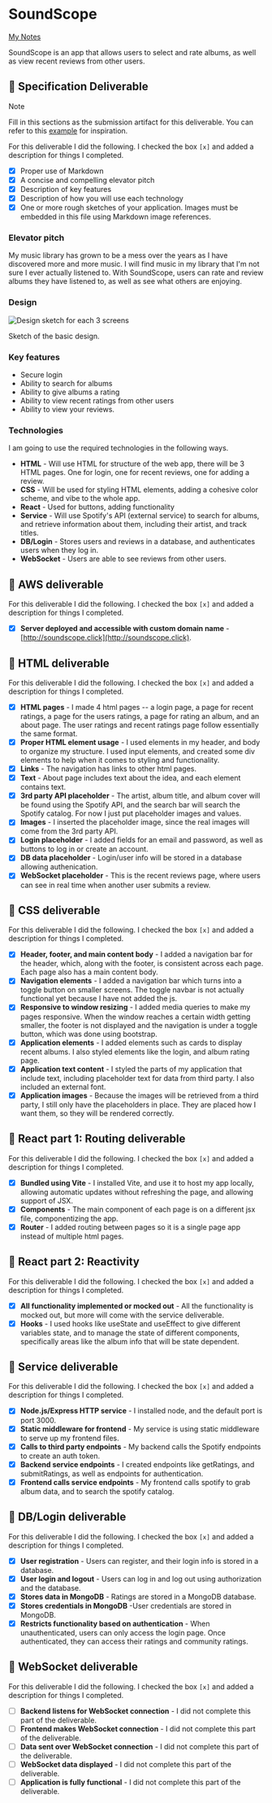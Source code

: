 # SoundScope
[My Notes](notes.md)

SoundScope is an app that allows users to select and rate albums, as well as view recent reviews from other users.

## 🚀 Specification Deliverable

> [!NOTE]
>  Fill in this sections as the submission artifact for this deliverable. You can refer to this [example](https://github.com/webprogramming260/startup-example/blob/main/README.md) for inspiration.

For this deliverable I did the following. I checked the box `[x]` and added a description for things I completed.

- [x] Proper use of Markdown
- [x] A concise and compelling elevator pitch
- [x] Description of key features
- [x] Description of how you will use each technology
- [x] One or more rough sketches of your application. Images must be embedded in this file using Markdown image references.

### Elevator pitch

My music library has grown to be a mess over the years as I have discovered more and more music. I will find music in my library that I'm not sure I ever actually listened to. With SoundScope, users can rate and review albums they have listened to, as well as see what others are enjoying.

### Design

![Design sketch for each 3 screens](public/IMG_0787.jpg)

Sketch of the basic design.


### Key features

- Secure login
- Ability to search for albums
- Ability to give albums a rating
- Ability to view recent ratings from other users
- Ability to view your reviews. 

### Technologies

I am going to use the required technologies in the following ways.

- **HTML** - Will use HTML for structure of the web app, there will be 3 HTML pages. One for login, one for recent reviews, one for adding a review. 
- **CSS** - Will be used for styling HTML elements, adding a cohesive color scheme, and vibe to the whole app.
- **React** - Used for buttons, adding functionality 
- **Service** - Will use Spotify's API (external service) to search for albums, and retrieve information about them, including their artist, and track titles. 
- **DB/Login** - Stores users and reviews in a database, and authenticates users when they log in. 
- **WebSocket** - Users are able to see reviews from other users. 

## 🚀 AWS deliverable

For this deliverable I did the following. I checked the box `[x]` and added a description for things I completed.

- [x] **Server deployed and accessible with custom domain name** - [http://soundscope.click](http://soundscope.click).

## 🚀 HTML deliverable

For this deliverable I did the following. I checked the box `[x]` and added a description for things I completed.

- [x] **HTML pages** - I made 4 html pages -- a login page, a page for recent ratings, a page for the users ratings, a page for rating an album, and an about page. The user ratings and recent ratings page follow essentially the same format. 
- [x] **Proper HTML element usage** - I used elements in my header, and body to organize my structure. I used input elements, and created some div elements to help when it comes to styling and functionality. 
- [x] **Links** - The navigation has links to other html pages. 
- [x] **Text** - About page includes text about the idea, and each element contains text. 
- [x] **3rd party API placeholder** - The artist, album title, and album cover will be found using the Spotify API, and the search bar will search the Spotify catalog. For now I just put placeholder images and values.  
- [x] **Images** - I inserted the placeholder image, since the real images will come from the 3rd party API.
- [x] **Login placeholder** - I added fields for an email and password, as well as buttons to log in or create an account. 
- [x] **DB data placeholder** - Login/user info will be stored in a database allowing authenication.
- [x] **WebSocket placeholder** - This is the recent reviews page, where users can see in real time when another user submits a review. 

## 🚀 CSS deliverable

For this deliverable I did the following. I checked the box `[x]` and added a description for things I completed.

- [X] **Header, footer, and main content body** - I added a navigation bar for the header, which, along with the footer, is consistent across each page. Each page also has a main content body. 
- [x] **Navigation elements** - I added a navigation bar which turns into a toggle button on smaller screens. The toggle navbar is not actually functional yet because I have not added the js.
- [x] **Responsive to window resizing** - I added media queries to make my pages responsive. When the window reaches a certain width getting smaller, the footer is not displayed and the navigation is under a toggle button, which was done using bootstrap. 
- [x] **Application elements** - I added elements such as cards to display recent albums. I also styled elements like the login, and album rating page.
- [x] **Application text content** - I styled the parts of my application that include text, including placeholder text for data from third party. I also included an external font. 
- [x] **Application images** - Because the images will be retrieved from a third party, I still only have the placeholders in place. They are placed how I want them, so they will be rendered correctly.

## 🚀 React part 1: Routing deliverable

For this deliverable I did the following. I checked the box `[x]` and added a description for things I completed.

- [x] **Bundled using Vite** - I installed Vite, and use it to host my app locally, allowing automatic updates without refreshing the page, and allowing support of JSX. 
- [x] **Components** - The main component of each page is on a different jsx file, componentizing the app.
- [x] **Router** - I added routing between pages so it is a single page app instead of multiple html pages.

## 🚀 React part 2: Reactivity

For this deliverable I did the following. I checked the box `[x]` and added a description for things I completed.

- [x] **All functionality implemented or mocked out** - All the functionality is mocked out, but more will come with the service deliverable. 
- [x] **Hooks** - I used hooks like useState and useEffect to give different variables state, and to manage the state of different components, specifically areas like the album info that will be state dependent. 

## 🚀 Service deliverable

For this deliverable I did the following. I checked the box `[x]` and added a description for things I completed.

- [x] **Node.js/Express HTTP service** - I installed node, and the default port is port 3000.
- [x] **Static middleware for frontend** - My service is using static middleware to serve up my frontend files. 
- [x] **Calls to third party endpoints** - My backend calls the Spotify endpoints to create an auth token. 
- [X] **Backend service endpoints** - I created endpoints like getRatings, and submitRatings, as well as endpoints for authentication.
- [x] **Frontend calls service endpoints** - My frontend calls spotify to grab album data, and to search the spotify catalog. 

## 🚀 DB/Login deliverable

For this deliverable I did the following. I checked the box `[x]` and added a description for things I completed.

- [x] **User registration** - Users can register, and their login info is stored in a database.
- [x] **User login and logout** - Users can log in and log out using authorization and the database. 
- [x] **Stores data in MongoDB** - Ratings are stored in a MongoDB database. 
- [x] **Stores credentials in MongoDB** -User credentials are stored in MongoDB.
- [x] **Restricts functionality based on authentication** - When unauthenticated, users can only access the login page. Once authenticated, they can access their ratings and community ratings.

## 🚀 WebSocket deliverable

For this deliverable I did the following. I checked the box `[x]` and added a description for things I completed.

- [ ] **Backend listens for WebSocket connection** - I did not complete this part of the deliverable.
- [ ] **Frontend makes WebSocket connection** - I did not complete this part of the deliverable.
- [ ] **Data sent over WebSocket connection** - I did not complete this part of the deliverable.
- [ ] **WebSocket data displayed** - I did not complete this part of the deliverable.
- [ ] **Application is fully functional** - I did not complete this part of the deliverable.

